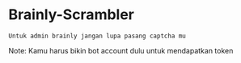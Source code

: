 # Brainly-Scrambler

```
Untuk admin brainly jangan lupa pasang captcha mu
````

Note: Kamu harus bikin bot account dulu untuk mendapatkan token
